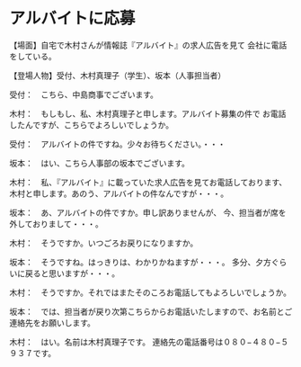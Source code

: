# アルバイトに応募

【場面】自宅で木村さんが情報誌『アルバイト』の求人広告を見て
会社に電話をしている。

【登場人物】受付、木村真理子（学生）、坂本（人事担当者）

受付：　こちら、中島商事でございます。

木村：　もしもし、私、木村真理子と申します。アルバイト募集の件で
お電話したんですが、こちらでよろしいでしょうか。

受付：　アルバイトの件ですね。少々お待ちください。・・・

坂本：　はい、こちら人事部の坂本でございます。

木村：　私、『アルバイト』に載っていた求人広告を見てお電話しております、
木村と申します。あのう、アルバイトの件なんですが・・・。

坂本：　あ、アルバイトの件ですか。申し訳ありませんが、
今、担当者が席を外しておりまして・・・。

木村：　そうですか。いつごろお戻りになりますか。

坂本：　そうですね。はっきりは、わかりかねますが・・・。
多分、夕方ぐらいに戻ると思いますが・・・。

木村：　そうですか。それではまたそのころお電話してもよろしいでしょうか。

坂本：　では、担当者が戻り次第こちらからお電話いたしますので、お名前とご連絡先をお願いします。

木村：　はい。名前は木村真理子です。
連絡先の電話番号は０８０−４８０−５９３７です。

